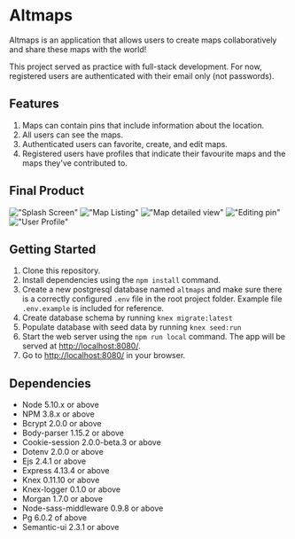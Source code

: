 # Altmaps

Altmaps is an application that allows users to create maps collaboratively and share these maps with the world!

This project served as practice with full-stack development. For now, registered users are authenticated with their email only (not passwords).

## Features

1. Maps can contain pins that include information about the location.
2. All users can see the maps.
3. Authenticated users can favorite, create, and edit maps.
4. Registered users have profiles that indicate their favourite maps and the maps they've contributed to.

## Final Product
!["Splash Screen"](https://github.com/thelornenelson/altmaps/blob/master/docs/main-splash.png)
!["Map Listing"](https://github.com/thelornenelson/altmaps/blob/master/docs/map-listing.png)
!["Map detailed view"](https://github.com/thelornenelson/altmaps/blob/master/docs/map-pins-view.png)
!["Editing pin"](https://github.com/thelornenelson/altmaps/blob/master/docs/map-edit-pin.png)
!["User Profile"](https://github.com/thelornenelson/altmaps/blob/master/docs/user-profile.png)

## Getting Started

1. Clone this repository.
2. Install dependencies using the `npm install` command.
3. Create a new postgresql database named `altmaps` and make sure there is a correctly configured `.env` file in the root project folder. Example file `.env.example` is included for reference.
4. Create database schema by running `knex migrate:latest`
5. Populate database with seed data by running `knex seed:run`
6. Start the web server using the `npm run local` command. The app will be served at <http://localhost:8080/>.
7. Go to <http://localhost:8080/> in your browser.

## Dependencies

- Node 5.10.x or above
- NPM 3.8.x or above
- Bcrypt 2.0.0 or above
- Body-parser 1.15.2 or above
- Cookie-session 2.0.0-beta.3 or above
- Dotenv 2.0.0 or above
- Ejs 2.4.1 or above
- Express 4.13.4 or above
- Knex 0.11.10 or above
- Knex-logger 0.1.0 or above
- Morgan 1.7.0 or above
- Node-sass-middleware 0.9.8 or above
- Pg 6.0.2 of above
- Semantic-ui 2.3.1 or above

